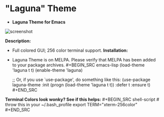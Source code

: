 # "Laguna" Theme
* **Laguna Theme for Emacs**

![screenshot](https://raw.githubusercontent.com/HenryNewcomer/laguna-theme/master/images/2020-09-22.png)

**Description:**
  - Full colored GUI; 256 color terminal support.
**Installation:**
  - Laguna Theme is on MELPA. Please verify that MELPA has been added to your package archives.
    #+BEGIN_SRC emacs-lisp
      (load-theme 'laguna t t)
      (enable-theme 'laguna)

      ;; Or, if you use `use-package', do something like this:
      (use-package laguna-theme
        :init (progn (load-theme 'laguna t t))
        :defer t
        :ensure t)
    #+END_SRC
    
**Terminal Colors look wonky? See if this helps:**
   #+BEGIN_SRC shell-script
     # throw this in your ~/.bash_profile
     export TERM="xterm-256color"
   #+END_SRC
